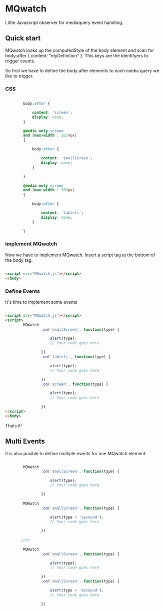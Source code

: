 MQwatch
=======

Little Javascript observer for mediaquery event handling.

## Quick start

MQwatch looks up the computedStyle of the body element and scan for body:after { content: "myDefinition" }. This keys are the identifyers to trigger events.

So first we have to define the body:after elements to each media query we like to trigger.

### CSS

```css

        body:after {

            content: 'screen';
            display: none;
        }

        @media only screen
        and (max-width : 1024px)
        {

            body:after {

                content: 'smallScreen';
                display: none;
            }

        }

        @media only screen
        and (max-width : 768px)
        {

            body:after {

                content: 'tablets';
                display: none;
            }

        }

```

### Implement MQwatch

Now we have to implement MQwatch. Insert a script tag at the bottom of the body tag.

```html

<script src="MQwatch.js"></script>
</body>

```

### Define Events

It`s time to implement some events


```html

<script src="MQwatch.js"></script>
<script>
        MQWatch
                .on('smallScreen', function(type) {

                    alert(type);
                    // Your code goes here

                })
                .on('tablets', function(type) {

                    alert(type);
                    // Your code goes here

                })
                .on('screen', function(type) {

                    alert(type);
                    // Your code goes here

                })
</script>
</body>

```
Thats it!

## Multi Events

It is also posible to define multiple events for one MQwatch element:


```javascript

        MQWatch
                .on('smallScreen', function(type) {

                    alert(type);
                    // Your code goes here

                })
                
		MQWatch
                .on('smallScreen', function(type) {

                    alert(type + 'Secound');
                    // Your code goes here

                })
                
       //or
       
		MQWatch
                .on('smallScreen', function(type) {

                    alert(type);
                    // Your code goes here

                })
				.on('smallScreen', function(type) {

                    alert(type + 'Secound');
                    // Your code goes here

                })   

```